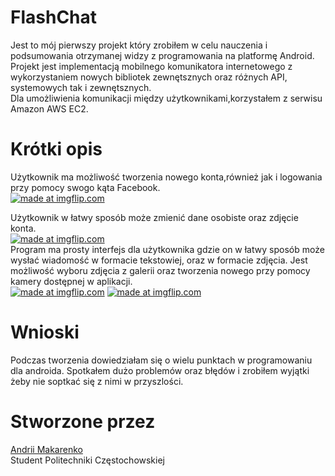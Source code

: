 # **FlashChat**
Jest to mój pierwszy projekt który zrobiłem w celu nauczenia i podsumowania otrzymanej widzy z programowania na platformę Android.<br />
Projekt jest implementacją mobilnego komunikatora internetowego z wykorzystaniem nowych bibliotek zewnętsznych oraz różnych API, systemowych tak i zewnętsznych.<br />
Dla umożliwienia komunikacji między użytkownikami,korzystałem z serwisu Amazon AWS EC2.<br />
# **Krótki opis**
Użytkownik ma możliwość tworzenia nowego konta,również jak i logowania przy pomocy swogo kąta Facebook.<br />
<a href="https://imgflip.com/gif/257wwk"><img src="https://i.imgflip.com/257wwk.gif" title="made at imgflip.com"/></a><br />

Użytkownik w łatwy sposób może zmienić dane osobiste oraz zdjęcie konta.<br />
<a href="https://imgflip.com/gif/257v1f"><img src="https://i.imgflip.com/257v1f.gif" title="made at imgflip.com"/></a><br />
Program ma prosty interfejs dla użytkownika gdzie on w łatwy sposób może wysłać wiadomość w formacie tekstowiej, oraz w formacie zdjęcia.
Jest możliwość wyboru zdjęcia z galerii oraz tworzenia nowego przy pomocy kamery dostępnej w aplikacji.<br />
<a href="https://imgflip.com/gif/257y53"><img src="https://i.imgflip.com/257y53.gif" title="made at imgflip.com"/></a>
<a href="https://imgflip.com/gif/257y9q"><img src="https://i.imgflip.com/257y9q.gif" title="made at imgflip.com"/></a>
# **Wnioski**
Podczas tworzenia dowiedziałam się o wielu punktach w programowaniu dla androida.
Spotkałem dużo problemów oraz błędów i zrobiłem wyjątki żeby nie soptkać się z nimi w przyszlości.
<br />
# **Stworzone przez**
<a href="https://www.linkedin.com/in/andrii-makarenko/">Andrii Makarenko</a><br />
Student Politechniki Częstochowskiej
